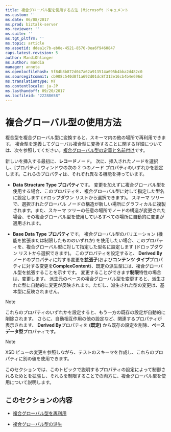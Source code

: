 ```yaml
---
title: 複合グローバル型を使用する方法 |Microsoft ドキュメント
ms.custom: ''
ms.date: 06/08/2017
ms.prod: biztalk-server
ms.reviewer: ''
ms.suite: ''
ms.tgt_pltfrm: ''
ms.topic: article
ms.assetid: ddea1c7b-eb0e-4521-8576-0ea6f9460847
caps.latest.revision: 5
author: MandiOhlinger
ms.author: mandia
manager: anneta
ms.openlocfilehash: 5f84b8b872d047a62a913514a695b4bba2d482c0
ms.sourcegitcommit: cb908c540d8f1a692d01dc8f313e16cb4b4e696d
ms.translationtype: MT
ms.contentlocale: ja-JP
ms.lasthandoff: 09/20/2017
ms.locfileid: "22288658"
---
```

# <a name="ways-to-use-complex-global-types"></a>複合グローバル型の使用方法
複合型を複合グローバル型に変換すると、スキーマ内の他の場所で再利用できます。 複合型を定義してグローバル複合型に変換することに関する詳細については、次を参照してください。[複合グローバル型の定義と名前付け](../core/complex-global-type-definition-and-naming.md)です。  
  
 新しいを挿入する最初に、**レコード**ノード。 次に、挿入されたノードを選択し、[プロパティ] ウィンドウの次の 2 つのノード プロパティのいずれかを設定します。これらのプロパティは、それぞれ異なる機能を持っています。  
  
-   **Data Structure Type プロパティ**です。 変更を加えずに複合グローバル型を使用する場合、このプロパティを、複合グローバル型に対して指定した型名に設定します (ドロップダウン リストから選択できます)。 スキーマ ツリーで、選択されたグローバル ノードの構造が新しい場所にグラフィカルに複製されます。また、スキーマ ツリーの任意の場所でノードの構造が変更された場合、その複合グローバル型を使用しているすべての場所に自動的に変更が適用されます。  
  
-   **Base Data Type プロパティ**です。 複合グローバル型のバリエーション (機能を拡張または制限したもののいずれか) を使用したい場合、このプロパティを、複合グローバル型に対して指定した型名に設定します (ドロップダウン リストから選択できます)。 このプロパティを設定すると、 **Derived By**ノードのプロパティに対する変更を**拡張子**(および**コンテンツ タイプ**プロパティに対する変更を**ComplexContent**)、既定の派生型には、複合グローバル型を拡張することを示すです。 変更することができます**制限**特性の場合は、変更します。 派生元のベースの複合グローバル型を変更すると、派生された型に自動的に変更が反映されます。ただし、派生された型の変更は、基本型に反映されません。  
  
> [!NOTE]
>  これらのプロパティのいずれかを設定すると、もう一方の既存の設定が自動的に削除されます。 さらに、自動相互作用の他の設定など、関連するプロパティが表示されます、 **Derived By**プロパティを **(既定)** から既存の設定を削除、**ベースデータ型**プロパティです。  
  
> [!NOTE]
>  XSD ビューの変更を参照しながら、テストのスキーマを作成し、これらのプロパティに別の値を使用できます。  
  
 このセクションでは、このトピックで説明するプロパティの設定によって制御されるためとを拡張し、それらを制限することでの両方に、複合グローバル型を使用について説明します。  
  
## <a name="in-this-section"></a>このセクションの内容  
  
-   [複合グローバル型を再利用](../core/complex-global-type-re-use.md)  
  
-   [複合グローバル型の派生](../core/complex-global-type-derivation.md)